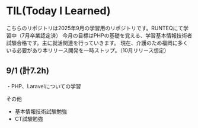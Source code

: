 # TIL(Today I Learned)

こちらのリポジトリは2025年9月の学習用のリポジトリです。RUNTEQにて学習中（7月卒業認定済）
今月の目標はPHPの基礎を覚える、学習基本情報技術者試験合格です。主に就活関連を行っていきます。
現在、介護のため福岡に多くいる必要があり本リリース開発を一時ストップ。（10月リリース想定）

## 9/1 (計7.2h)
・PHP、Laravelについての学習

その他

- 基本情報技術試験勉強
- CT試験勉強

